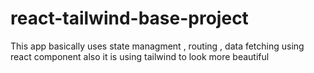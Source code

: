 # react-tailwind-base-project
This app basically uses state managment , routing , data fetching using react component
also it is using tailwind to look more beautiful 
